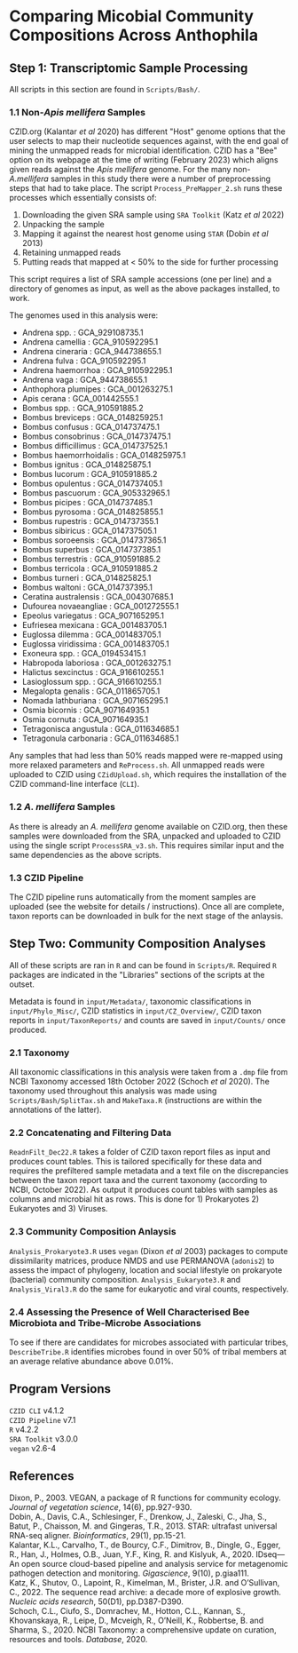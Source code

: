 # Comparing Micobial Community Compositions Across Anthophila

## Step 1: Transcriptomic Sample Processing

All scripts in this section are found in `Scripts/Bash/`. 

### 1.1 Non-_Apis mellifera_ Samples
CZID.org (Kalantar _et al_ 2020) has different "Host" genome options that the user selects to map their nucleotide sequences against, with the end goal of mining the unmapped reads for microbial identification. CZID has a "Bee" option on its webpage at the time of writing (February 2023) which aligns given reads against the _Apis mellifera_ genome. For the many non-_A.mellifera_ samples in this study there were a number of preprocessing steps that had to take place. The script `Process_PreMapper_2.sh` runs these processes which essentially consists of:

1. Downloading the given SRA sample using `SRA Toolkit` (Katz _et al_ 2022)
2. Unpacking the sample
3. Mapping it against the nearest host genome using `STAR` (Dobin _et al_ 2013)
4. Retaining unmapped reads
5. Putting reads that mapped at < 50% to the side for further processing

This script requires a list of SRA sample accessions (one per line) and a directory of genomes as input, as well as the above packages installed, to work.

The genomes used in this analysis were: 

- Andrena spp. : GCA_929108735.1
- Andrena camellia : GCA_910592295.1
- Andrena cineraria : GCA_944738655.1
- Andrena fulva : GCA_910592295.1
- Andrena haemorrhoa : GCA_910592295.1
- Andrena vaga : GCA_944738655.1
- Anthophora plumipes : GCA_001263275.1
- Apis cerana : GCA_001442555.1
- Bombus spp. : GCA_910591885.2
- Bombus breviceps : GCA_014825925.1
- Bombus confusus : GCA_014737475.1
- Bombus consobrinus : GCA_014737475.1
- Bombus difficillimus : GCA_014737525.1
- Bombus haemorrhoidalis : GCA_014825975.1
- Bombus ignitus : GCA_014825875.1
- Bombus lucorum : GCA_910591885.2
- Bombus opulentus : GCA_014737405.1
- Bombus pascuorum : GCA_905332965.1
- Bombus picipes : GCA_014737485.1
- Bombus pyrosoma : GCA_014825855.1
- Bombus rupestris : GCA_014737355.1
- Bombus sibiricus : GCA_014737505.1
- Bombus soroeensis : GCA_014737365.1
- Bombus superbus : GCA_014737385.1
- Bombus terrestris : GCA_910591885.2
- Bombus terricola : GCA_910591885.2
- Bombus turneri : GCA_014825825.1
- Bombus waltoni : GCA_014737395.1
- Ceratina australensis : GCA_004307685.1
- Dufourea novaeangliae : GCA_001272555.1
- Epeolus variegatus : GCA_907165295.1
- Eufriesea mexicana : GCA_001483705.1
- Euglossa dilemma : GCA_001483705.1
- Euglossa viridissima : GCA_001483705.1
- Exoneura spp. : GCA_019453415.1
- Habropoda laboriosa : GCA_001263275.1
- Halictus sexcinctus : GCA_916610255.1
- Lasioglossum spp. : GCA_916610255.1
- Megalopta genalis : GCA_011865705.1
- Nomada lathburiana : GCA_907165295.1
- Osmia bicornis : GCA_907164935.1
- Osmia cornuta : GCA_907164935.1
- Tetragonisca angustula : GCA_011634685.1
- Tetragonula carbonaria : GCA_011634685.1

Any samples that had less than 50% reads mapped were re-mapped using more relaxed parameters and `ReProcess.sh`. All unmapped reads were uploaded to CZID using `CZidUpload.sh`, which requires the installation of the CZID command-line interface (`CLI`).

### 1.2 _A. mellifera_ Samples
As there is already an _A. mellifera_ genome available on CZID.org, then these samples were downloaded from the SRA, unpacked and uploaded to CZID using the single script `ProcessSRA_v3.sh`. This requires similar input and the same dependencies as the above scripts.

### 1.3 CZID Pipeline
The CZID pipeline runs automatically from the moment samples are uploaded (see the website for details / instructions). Once all are complete, taxon reports can be downloaded in bulk for the next stage of the anlaysis.

## Step Two: Community Composition Analyses

All of these scripts are ran in `R` and can be found in `Scripts/R`. Required `R` packages are indicated in the "Libraries" sections of the scripts at the outset.

Metadata is found in `input/Metadata/`, taxonomic classifications in `input/Phylo_Misc/`, CZID statistics in `input/CZ_Overview/`, CZID taxon reports in `input/TaxonReports/` and counts are saved in `input/Counts/` once produced.

### 2.1 Taxonomy

All taxonomic classifications in this analysis were taken from a `.dmp` file from NCBI Taxonomy accessed 18th October 2022 (Schoch _et al_ 2020). The taxonomy used throughout this analysis was made using `Scripts/Bash/SplitTax.sh` and `MakeTaxa.R` (instructions are within the annotations of the latter). 

### 2.2 Concatenating and Filtering Data

`ReadnFilt_Dec22.R` takes a folder of CZID taxon report files as input and produces count tables. This is tailored specifically for these data and requires the prefiltered sample metadata and a text file on the discrepancies between the taxon report taxa and the current taxonomy (according to NCBI, October 2022). As output it produces count tables with samples as columns and microbial hit as rows. This is done for 1) Prokaryotes 2) Eukaryotes and 3) Viruses. 

### 2.3 Community Composition Anlaysis

`Analysis_Prokaryote3.R` uses `vegan` (Dixon _et al_ 2003) packages to compute dissimilarity matrices, produce NMDS and use PERMANOVA (`adonis2`) to assess the impact of phylogeny, location and social lifestyle on prokaryote (bacterial) community composition. `Analysis_Eukaryote3.R` and `Analysis_Viral3.R` do the same for eukaryotic and viral counts, respectively.

### 2.4 Assessing the Presence of Well Characterised Bee Microbiota and Tribe-Microbe Associations

To see if there are candidates for microbes associated with particular tribes, `DescribeTribe.R` identifies microbes found in over 50% of tribal members at an average relative abundance above 0.01%. 

## Program Versions

`CZID CLI` v4.1.2 \
`CZID Pipeline` v7.1 \
`R` v4.2.2 \
`SRA Toolkit` v3.0.0 \
`vegan` v2.6-4  

## References

Dixon, P., 2003. VEGAN, a package of R functions for community ecology. _Journal of vegetation science_, 14(6), pp.927-930.\
Dobin, A., Davis, C.A., Schlesinger, F., Drenkow, J., Zaleski, C., Jha, S., Batut, P., Chaisson, M. and Gingeras, T.R., 2013. STAR: ultrafast universal RNA-seq aligner. _Bioinformatics_, 29(1), pp.15-21.\
Kalantar, K.L., Carvalho, T., de Bourcy, C.F., Dimitrov, B., Dingle, G., Egger, R., Han, J., Holmes, O.B., Juan, Y.F., King, R. and Kislyuk, A., 2020. IDseq—An open source cloud-based pipeline and analysis service for metagenomic pathogen detection and monitoring. _Gigascience_, 9(10), p.giaa111. \
Katz, K., Shutov, O., Lapoint, R., Kimelman, M., Brister, J.R. and O’Sullivan, C., 2022. The sequence read archive: a decade more of explosive growth. _Nucleic acids research_, 50(D1), pp.D387-D390.\
Schoch, C.L., Ciufo, S., Domrachev, M., Hotton, C.L., Kannan, S., Khovanskaya, R., Leipe, D., Mcveigh, R., O’Neill, K., Robbertse, B. and Sharma, S., 2020. NCBI Taxonomy: a comprehensive update on curation, resources and tools. _Database_, 2020.

